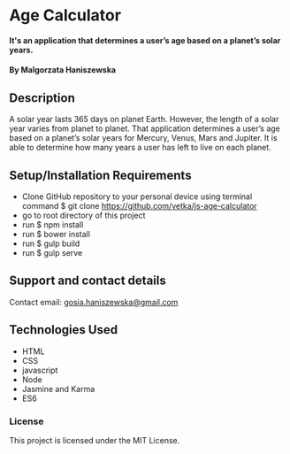 # Age Calculator

#### It's an application that determines a user’s age based on a planet’s solar years.

#### By Malgorzata Haniszewska

## Description
A solar year lasts 365 days on planet Earth. However, the length of a solar year varies from planet to planet. That  application determines a user’s age based on a planet’s solar years for Mercury, Venus, Mars and Jupiter. It is able to determine how many years a user has left to live on each planet.

## Setup/Installation Requirements

* Clone GitHub repository to your personal device using terminal command $ git clone https://github.com/yetka/js-age-calculator
* go to root directory of this project
* run $ npm install
* run $ bower install
* run $ gulp build
* run $ gulp serve


## Support and contact details

Contact email: gosia.haniszewska@gmail.com

## Technologies Used

* HTML
* CSS
* javascript
* Node
* Jasmine and Karma
* ES6

### License

This project is licensed under the MIT License.
